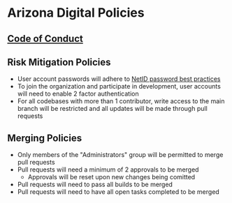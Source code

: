 # Arizona Digital Policies

## [Code of Conduct](code-of-conduct.md)

## Risk Mitigation Policies
- User account passwords will adhere to [NetID password best practices](https://it.arizona.edu/documentation/ua-netid-password-change-best-practices)
- To join the organization and participate in development, user accounts will need to enable 2 factor authentication
- For all codebases with more than 1 contributor, write access to the main branch will be restricted and all updates will be made through pull requests

## Merging Policies
- Only members of the "Administrators" group will be permitted to merge pull requests
- Pull requests will need a minimum of 2 approvals to be merged
    - Approvals will be reset upon new changes being comitted
- Pull requests will need to pass all builds to be merged
- Pull requests will need to have all open tasks completed to be merged
